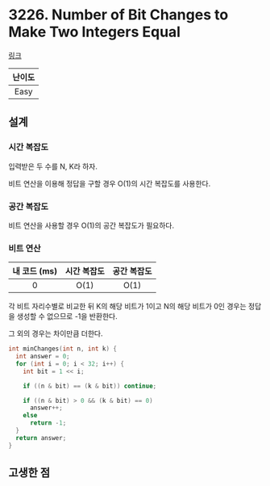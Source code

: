 # 3226. Number of Bit Changes to Make Two Integers Equal

[링크](https://leetcode.com/problems/number-of-bit-changes-to-make-two-integers-equal/description/)

| 난이도 |
| :----: |
|  Easy  |

## 설계

### 시간 복잡도

입력받은 두 수를 N, K라 하자.

비트 연산을 이용해 정답을 구할 경우 O(1)의 시간 복잡도를 사용한다.

### 공간 복잡도

비트 연산을 사용할 경우 O(1)의 공간 복잡도가 필요하다.

### 비트 연산

| 내 코드 (ms) | 시간 복잡도 | 공간 복잡도 |
| :----------: | :---------: | :---------: |
|      0       |    O(1)     |    O(1)     |

각 비트 자리수별로 비교한 뒤 K의 해당 비트가 1이고 N의 해당 비트가 0인 경우는 정답을 생성할 수 없으므로 -1을 반환한다.

그 외의 경우는 차이만큼 더한다.

```cpp
int minChanges(int n, int k) {
  int answer = 0;
  for (int i = 0; i < 32; i++) {
    int bit = 1 << i;

    if ((n & bit) == (k & bit)) continue;

    if ((n & bit) > 0 && (k & bit) == 0)
      answer++;
    else
      return -1;
  }
  return answer;
}
```

## 고생한 점
